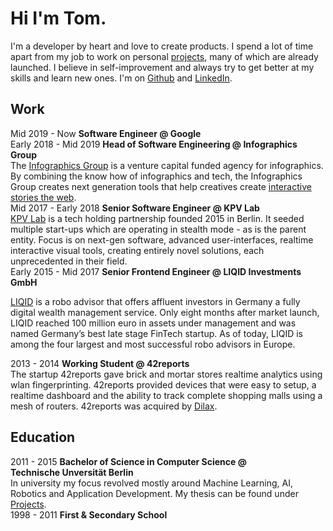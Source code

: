 # Hi I'm Tom.

I'm a developer by heart and love to create products. I spend a lot of time apart from my job to work on personal <a class="link" href="/projects">projects</a>, many of which are already launched. I believe in self-improvement and always try to get better at my skills and learn new ones. I'm on <a class="link" href="https://github.com/tn1ck">Github</a> and <a class="link" href="https://www.linkedin.com/in/tom-nick-50515110b/">LinkedIn</a>.

## <a class="page-break" name="work">Work</a>

<div class="post post--job">
<div class="post-job-title">
  <time>Mid 2019 - Now</time>
  <strong>Software Engineer @ Google</strong>
</div>
</div>

<div class="post post--job">
<div class="post-job-title">
  <time>Early 2018 - Mid 2019</time>
  <strong>Head of Software Engineering @ Infographics Group</strong>
</div>
The <a class="link" href="https://infographics.group">Infographics Group</a> is a venture capital funded agency for infographics. By combining the know how of infographics and tech, the Infographics Group creates next generation tools that help creatives create <a class="link" href="http://info.graphics">interactive stories the web</a>.

</div>

<div class="post post--job">
<div class="post-job-title">
  <time>Mid 2017 - Early 2018</time>
  <strong>Senior Software Engineer @ KPV Lab</strong>
</div>
<a class="link" href="http://kpv-lab.com/">KPV Lab</a> is a tech holding partnership founded 2015 in Berlin. It seeded multiple start-ups which are operating in stealth mode - as is the parent entity. Focus is on next-gen software, advanced user-interfaces, realtime interactive visual tools, creating entirely novel solutions, each unprecedented in their field.
</div>

<div class="post post--job">
<div class="post-job-title">
  <time>Early 2015 - Mid 2017</time>
  <strong>Senior Frontend Engineer @ LIQID Investments GmbH</strong>
</div>

<a class="link" href="https://www.liqid.de">LIQID</a> is a robo advisor that offers affluent investors in Germany a fully digital wealth management service. Only eight months after market launch, LIQID reached 100 million euro in assets under management and was named Germany’s best late stage FinTech startup. As of today, LIQID is among the four largest and most successful robo advisors in Europe.

</div>

<div class="post post--job">
<div class="post-job-title">
  <time>2013 - 2014</time>
  <strong>Working Student @ 42reports</strong>
</div>
The startup 42reports gave brick and mortar stores realtime analytics using wlan fingerprinting. 42reports provided devices that were easy to setup, a realtime dashboard and the ability to track complete shopping malls using a mesh of routers.
42reports was acquired by <a class="link" rel="nofollow" targt="_blank" href="https://www.dilax.com/">Dilax</a>.
</div>

## <a name="education">Education</a>

<div class="post post--job">
<div class="post-job-title">
  <time>2011 - 2015</time>
  <strong>Bachelor of Science in Computer Science @
  <br/>
  Technische Unversität Berlin</strong>
</div>
In university my focus revolved mostly around Machine Learning, AI, Robotics and Application Development. My thesis can be found under <a class="link" href="/projects">Projects</a>.

</div>

<div class="post post--job">
  <div>
    <time>1998 - 2011</time>
    <strong>First & Secondary School</strong>
  </div>
</div>
